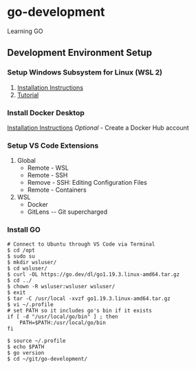 # go-development
Learning GO

## Development Environment Setup

### Setup Windows Subsystem for Linux (WSL 2)
1. [Installation Instructions](https://docs.microsoft.com/en-us/windows/wsl/install)
2. [Tutorial](https://docs.microsoft.com/en-us/windows/wsl/setup/environment)

### Install Docker Desktop
[Installation Instructions](https://docs.microsoft.com/en-us/windows/wsl/tutorials/wsl-containers#install-docker-desktop)
_Optional_ - Create a Docker Hub account

### Setup VS Code Extensions
1. Global
    * Remote - WSL
    * Remote - SSH
    * Remove - SSH: Editing Configuration Files
    * Remote - Containers
2. WSL
    * Docker
    * GitLens -- Git supercharged

### Install GO
```
# Connect to Ubuntu through VS Code via Terminal
$ cd /opt
$ sudo su
$ mkdir wsluser/
$ cd wsluser/
$ curl -OL https://go.dev/dl/go1.19.3.linux-amd64.tar.gz
$ cd ../
$ chown -R wsluser:wsluser wsluser/
$ exit
$ tar -C /usr/local -xvzf go1.19.3.linux-amd64.tar.gz
$ vi ~/.profile 
# set PATH so it includes go's bin if it exists
if [ -d "/usr/local/go/bin" ] ; then
    PATH=$PATH:/usr/local/go/bin
fi

$ source ~/.profile 
$ echo $PATH
$ go version
$ cd ~/git/go-development/
```
